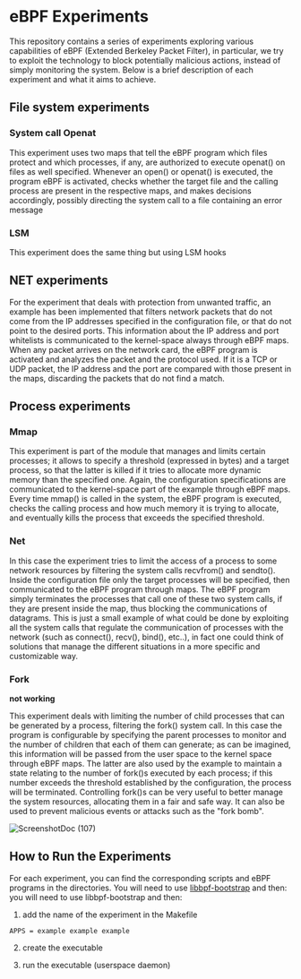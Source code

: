 # eBPF Experiments
This repository contains a series of experiments exploring various capabilities of eBPF (Extended Berkeley Packet Filter), 
in particular, we try to exploit the technology to block potentially malicious actions, instead of simply monitoring the system.
Below is a brief description of each experiment and what it aims to achieve.

## File system experiments
### System call Openat
This experiment uses two maps that tell the eBPF program which files protect and which processes, if any, are authorized to execute openat() on files as well specified. Whenever an open() or openat() is executed, the program eBPF is activated, checks whether the target file and the calling process are present in the respective maps, and makes decisions accordingly, possibly directing the system call to a file containing an error message
### LSM 
This experiment does the same thing but using LSM hooks

## NET experiments
For the experiment that deals with protection from unwanted traffic, an example has been implemented that filters network packets that do not come from the IP addresses specified in the configuration file, or that do not point to the desired ports. This information about the IP address and port whitelists is communicated to the kernel-space always through eBPF maps. When any packet arrives on the network card, the eBPF program is activated and analyzes the packet and the protocol used. If it is a TCP or UDP packet, the IP address and the port are compared with those present in the maps, discarding the packets that do not find a match.

## Process experiments
### Mmap
This experiment is part of the module that manages and limits certain processes; it allows to specify a threshold (expressed in bytes) and a target process, so that the latter is killed if it tries to allocate more dynamic memory than the specified one. Again, the configuration specifications are communicated to the kernel-space part of the example through eBPF maps. Every time mmap() is called in the system, the eBPF program is executed, checks the calling process and how much memory it is trying to allocate, and eventually kills the process that exceeds the specified threshold.
### Net
In this case the experiment tries to limit the access of a process to some network resources by filtering the system calls recvfrom() and sendto(). Inside the configuration file only the target processes will be specified, then communicated to the eBPF program through maps. The eBPF program simply terminates the processes that call one of these two system calls, if they are present inside the map, thus blocking the communications of datagrams. This is just a small example of what could be done by exploiting all the system calls that regulate the communication of processes with the network (such as connect(), recv(), bind(), etc..), in fact one could think of solutions that manage the different situations in a more specific and customizable way.
### Fork
**not working**

This experiment deals with limiting the number of child processes that can be generated by a process, filtering the fork() system call. In this case the program is configurable by specifying the parent processes to monitor and the number of children that each of them can generate; as can be imagined, this information will be passed from the user space to the kernel space through eBPF maps. The latter are also used by the example to maintain a state relating to the number of fork()s executed by each process; if this number exceeds the threshold established by the configuration, the process will be terminated. Controlling fork()s can be very useful to better manage the system resources, allocating them in a fair and safe way. It can also be used to prevent malicious events or attacks such as the "fork bomb".




![ScreenshotDoc (107)](https://github.com/user-attachments/assets/48459908-61c3-48c5-96b7-97c5e697b299)



## How to Run the Experiments
For each experiment, you can find the corresponding scripts and eBPF programs in the directories. You will need to use [libbpf-bootstrap](https://github.com/libbpf/libbpf-bootstrap) and then:
you will need to use libbpf-bootstrap and then:

1. add the name of the experiment in the Makefile
   
  `APPS = example example example`
  
2. create the executable
  
3. run the executable (userspace daemon)
